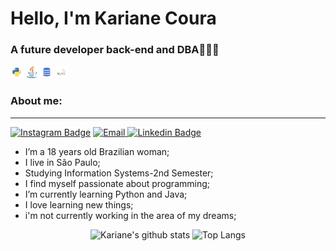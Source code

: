 # Hello, I'm Kariane Coura

### A future developer back-end and DBA👩🏻‍💻

 <code><img height="20" src="https://raw.githubusercontent.com/github/explore/80688e429a7d4ef2fca1e82350fe8e3517d3494d/topics/python/python.png"></code>
<code><img height="20" src="https://raw.githubusercontent.com/github/explore/80688e429a7d4ef2fca1e82350fe8e3517d3494d/topics/java/java.png"></code>
<code><img height="20" src="https://raw.githubusercontent.com/github/explore/80688e429a7d4ef2fca1e82350fe8e3517d3494d/topics/sql/sql.png"></code>
<code><img height="20" src="https://raw.githubusercontent.com/github/explore/5c058a388828bb5fde0bcafd4bc867b5bb3f26f3/topics/mysql/mysql.png"></code>
 ### About me:
 ---
 [![Instagram Badge](https://img.shields.io/badge/-Instagram-44475a?style=flat&labelColor=44475a&logo=instagram&logoColor=white&link=https://www.instagram.com/kccunh4/)](https://www.instagram.com/kccunh4/)
 <a href="mailto:karianecoura@outlook.com" target="_blank"> <img src="https://img.shields.io/badge/-Email-44475a?style=flat&labelColor=44475a&logo=email&logoColor=white&link=" alt="Email" /> </a>
[![Linkedin Badge](https://img.shields.io/badge/-Linkedin-44475a?style=flat&labelColor=44475a&logo=linkedin&logoColor=white&link=https://www.linkedin.com/in/karicoura/)](https://www.linkedin.com/in/karicoura/)

 -  I’m a 18 years old Brazilian woman;
 - I live in São Paulo;
 - Studying Information Systems-2nd Semester;
 - I find myself passionate about programming;
 - I’m currently learning Python and Java;
 - I love learning new things;
 - i'm not currently working in the area of my dreams;
 
<p align="center">
<img width="400" alt="Kariane's github stats" src="https://github-readme-stats.vercel.app/api?username=kariane&count_private=true&theme=midnight-purple&show_icons=true" />
<img width="290" alt="Top Langs" src="https://github-readme-stats.vercel.app/api/top-langs/?username=kariane&layout=compact&langs_count=8&theme=midnight-purple&show_icons=true" />
</p>


